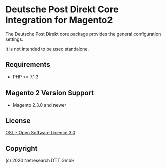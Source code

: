 # Deutsche Post Direkt Core Integration for Magento2

The Deutsche Post Direkt core package provides the general configuration settings.

It is not intended to be used standalone.

## Requirements

- PHP >= 7.1.3

## Magento 2 Version Support

- Magento 2.3.0 and newer

## License

[OSL - Open Software Licence 3.0](http://opensource.org/licenses/osl-3.0.php)

## Copyright

(c) 2020 Netresearch DTT GmbH

